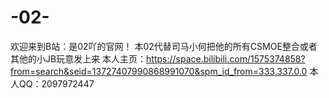 # -02-
欢迎来到B站：是02吖的官网！
本02代替司马小何把他的所有CSMOE整合或者其他的小JB玩意发上来
本人主页：https://space.bilibili.com/1575374858?from=search&seid=13727407990868991070&spm_id_from=333.337.0.0
本人QQ：2097972447
